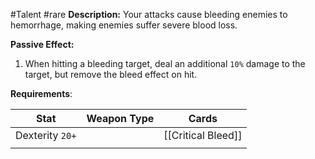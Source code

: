#Talent #rare 
**Description:**
Your attacks cause bleeding enemies to hemorrhage, 
making enemies suffer severe blood loss.

**Passive Effect:**
1. When hitting a bleeding target, deal an additional `10%` damage
   to the target, but remove the bleed effect on hit.

**Requirements**:

| Stat            | Weapon Type | Cards              |
| --------------- | ----------- | ------------------ |
| Dexterity `20+` |             | [[Critical Bleed]] |
|                 |             |                    |

